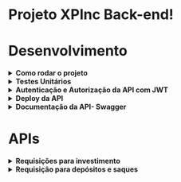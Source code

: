 # Projeto XPInc Back-end!

# Desenvolvimento


<details>
  <summary><strong>Como rodar o projeto</strong></summary><br />
  
  Para rodar o projeto localmente, basta rodar os códigos abaixo:
  

    npm install
    npm start
    

</details>

<details>
  <summary><strong>Testes Unitários</strong></summary><br />

Para rodar os testes localmente basta rodar os comandos abaixo:
  ```
    npm run test:models
    npm run test:services
    npm run test:controllers
  ```

</details>

<details>
  <summary><strong>Autenticação e Autorização da API com JWT</strong></summary><br />
  Com o intuito de deixar o código mais seguro utilizei a o JWT para gerar e autenticar o token, permitindo que no momento de cada transação seja possível verificar se o token decodificado
  pertence a carteira em questão.
  
</details>

<details>
  <summary><strong>Deploy da API</strong></summary><br />
  Utilizei o Heroku para hospedar o banco de dados e a aplicação fazendo com que seja realizada de forma interativa e dinâmica. 
  
[Site](https://xpinc-projec-back-end.herokuapp.com/)

</details>

<details>
  <summary><strong>Documentação da API- Swagger</strong></summary><br />
  Com o intuito de listar os parâmetros necessários para a utilização da API, realizei a documentação da api via Swagger.
  
  [Site](https://xpinc-projec-back-end.herokuapp.com/docs/)
  
</details>

# APIs

<details>
  <summary><strong>Requisições para investimento</strong></summary><br />

 • POST (/investimentos/comprar)
```
  O endpoint recebe como entradas o código do ativo, a quantidade de ações compradas, número da conta compradora
```
 • POST (/investimentos/vender)
  ```
  O endpoint recebe como entradas o código do ativo, a quantidade de ações compradas, número da conta vendedora
```
 • GET BY CLIENT(/ativos/{cod-cliente})
```
  O endpoint recebe como entradas o código da wallet do cliente e indorma a quantidade de ativos
```
 • GET BY ASSETS (/ativos/{cod-ativo})
 ```
  O endpoint recebe como entradas o código dao ativo e informa a quantidade que o banco possui e seu valor
 ```
</details>



<details>
  <summary><strong>Requisição para depósitos e saques</strong></summary><br />

 • POST (/conta/deposito)
```
  O endpoint recebe como entradas o número da conta e a quantidade a depositar
```
 • POST (/conta/saque)
```
  O endpoint recebe como entradas o número da conta e a quantidade a sacar
```
 • GET (/conta/{cod-cliente})
 ```
  O endpoint recebe como entradas o código da wallet do cliente e informa o saldo da carteira do cliente
 ```
</details>
